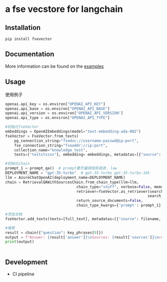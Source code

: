 # a fse vecstore for langchain


## Installation

```console
pip install fsevector
```

## Documentation

More information can be found on the [examples](https://gitlab.deepglint.com/chenbo/fsevector/-/blob/main/examples/fsevector_fromtexts_test.py)

## Usage
使用例子
```python
openai.api_key = os.environ["OPENAI_API_KEY"]
openai.api_base = os.environ["OPENAI_API_BASE"]
openai.api_version = os.environ["OPENAI_API_VERSION"]
openai.api_type = os.environ["OPENAI_API_TYPE"]

#初始化fseVector
embeddings = OpenAIEmbeddings(model="text-embedding-ada-002")
fseVector = FseVector.from_texts(
    pg_connection_string="fsedoc://username:passwd@ip:port",
    fse_connection_string="fseaddr://ip:port",
    collection_name="knowledge_test",
    texts=["teststssss"], embedding= embeddings, metadatas=[{"source": "teststssss"}], ids=[str(11111)], pre_delete_collection=True)

#初始化chain
prompt_1 = prompt_qa()  # prompt要尽量简短和高效. law
DEPLOYMENT_NAME = "gpt-35-turbo"  # gpt-35-turbo gpt-35-turbo-16k
llm = AzureChatOpenAI(deployment_name=DEPLOYMENT_NAME)
chain = RetrievalQAWithSourcesChain.from_chain_type(llm=llm,
                                chain_type="stuff", verbose=False, memory=None,
                                retriever=fseVector.as_retriever(search_type='similarity_score_threshold',
                                                                search_kwargs={'score_threshold': 0.3, 'k': 3}),
                                return_source_documents=False,
                                chain_type_kwargs={'prompt': prompt_1})

#添加文档
fseVector.add_texts(texts=[full_text], metadatas=[{"source": filename, "key_list": key_phrases}], ids=[str(idx)])    

#搜索
result = chain({"question": key_phrases[0]})
output = f"Answer: {result['answer']}\nSources: {result['sources']}\nresult: {result}"
print(output)
        
```

## Development
- CI pipeline
